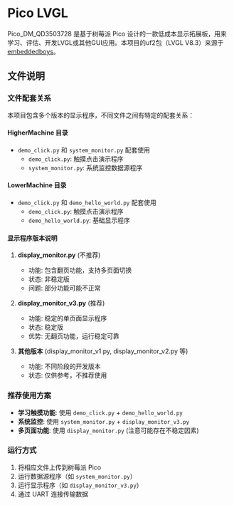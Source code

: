# Pico LVGL
Pico_DM_QD3503728 是基于树莓派 Pico 设计的一款低成本显示拓展板，用来学习、评估、开发LVGL或其他GUI应用。本项目的uf2包（LVGL V8.3）来源于 [embeddedboys](https://embeddedboys.github.io/Pico_DM_QD3503728/docs/env-setup/%E9%80%89%E6%8B%A9%E5%B7%A3%E7%A8%8B/#micropython-python)。

## 文件说明

### 文件配套关系

本项目包含多个版本的显示程序，不同文件之间有特定的配套关系：

#### HigherMachine 目录
- `demo_click.py` 和 `system_monitor.py` 配套使用
  - `demo_click.py`: 触摸点击演示程序
  - `system_monitor.py`: 系统监控数据源程序

#### LowerMachine 目录
- `demo_click.py` 和 `demo_hello_world.py` 配套使用
  - `demo_click.py`: 触摸点击演示程序
  - `demo_hello_world.py`: 基础显示程序

#### 显示程序版本说明

1. **display_monitor.py** (不推荐)
   - 功能: 包含翻页功能，支持多页面切换
   - 状态: 非稳定版
   - 问题: 部分功能可能不正常

2. **display_monitor_v3.py** (推荐)
   - 功能: 稳定的单页面显示程序
   - 状态: 稳定版
   - 优势: 无翻页功能，运行稳定可靠

3. **其他版本** (display_monitor_v1.py, display_monitor_v2.py 等)
   - 功能: 不同阶段的开发版本
   - 状态: 仅供参考，不推荐使用

### 推荐使用方案

- **学习触摸功能**: 使用 `demo_click.py` + `demo_hello_world.py`
- **系统监控**: 使用 `system_monitor.py` + `display_monitor_v3.py`
- **多页面功能**: 使用 `display_monitor.py` (注意可能存在不稳定因素)

### 运行方式

1. 将相应文件上传到树莓派 Pico
2. 运行数据源程序（如 `system_monitor.py`）
3. 运行显示程序（如 `display_monitor_v3.py`）
4. 通过 UART 连接传输数据

